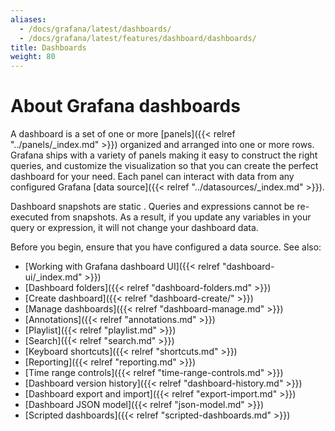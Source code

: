 ```yaml
---
aliases:
  - /docs/grafana/latest/dashboards/
  - /docs/grafana/latest/features/dashboard/dashboards/
title: Dashboards
weight: 80
---
```


# About Grafana dashboards

A dashboard is a set of one or more [panels]({{< relref "../panels/_index.md" >}}) organized and arranged into one or more rows. Grafana ships with a variety of panels making it easy to construct the right queries, and customize the visualization so that you can create the perfect dashboard for your need. Each panel can interact with data from any configured Grafana [data source]({{< relref "../datasources/_index.md" >}}).

Dashboard snapshots are static . Queries and expressions cannot be re-executed from snapshots. As a result, if you update any variables in your query or expression, it will not change your dashboard data.

Before you begin, ensure that you have configured a data source. See also:

- [Working with Grafana dashboard UI]({{< relref "dashboard-ui/_index.md" >}})
- [Dashboard folders]({{< relref "dashboard-folders.md" >}})
- [Create dashboard]({{< relref "dashboard-create/" >}})
- [Manage dashboards]({{< relref "dashboard-manage.md" >}})
- [Annotations]({{< relref "annotations.md" >}})
- [Playlist]({{< relref "playlist.md" >}})
- [Search]({{< relref "search.md" >}})
- [Keyboard shortcuts]({{< relref "shortcuts.md" >}})
- [Reporting]({{< relref "reporting.md" >}})
- [Time range controls]({{< relref "time-range-controls.md" >}})
- [Dashboard version history]({{< relref "dashboard-history.md" >}})
- [Dashboard export and import]({{< relref "export-import.md" >}})
- [Dashboard JSON model]({{< relref "json-model.md" >}})
- [Scripted dashboards]({{< relref "scripted-dashboards.md" >}})
